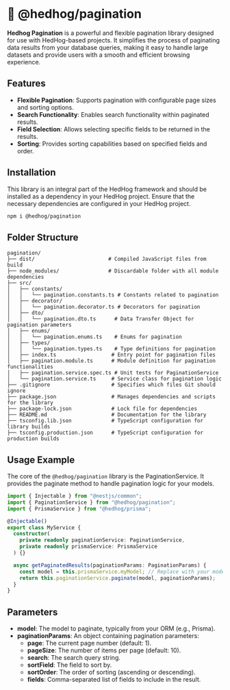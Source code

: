 # 🦔 @hedhog/pagination

**Hedhog Pagination** is a powerful and flexible pagination library designed for use with HedHog-based projects. It simplifies the process of paginating data results from your database queries, making it easy to handle large datasets and provide users with a smooth and efficient browsing experience.

## Features

- **Flexible Pagination**: Supports pagination with configurable page sizes and sorting options.
- **Search Functionality**: Enables search functionality within paginated results.
- **Field Selection**: Allows selecting specific fields to be returned in the results.
- **Sorting**: Provides sorting capabilities based on specified fields and order.

## Installation

This library is an integral part of the HedHog framework and should be installed as a dependency in your HedHog project. Ensure that the necessary dependencies are configured in your HedHog project.

```bash
npm i @hedhog/pagination
```

## Folder Structure

```plaintext
pagination/
├── dist/                        # Compiled JavaScript files from build
├── node_modules/                # Discardable folder with all module dependencies
├── src/
│   ├── constants/
│   │   └── pagination.constants.ts # Constants related to pagination
│   ├── decorator/
│   │   └── pagination.decorator.ts # Decorators for pagination
│   ├── dto/
│   │   └── pagination.dto.ts      # Data Transfer Object for pagination parameters
│   ├── enums/
│   │   └── pagination.enums.ts    # Enums for pagination
│   ├── types/
│   │   └── pagination.types.ts    # Type definitions for pagination
│   ├── index.ts                  # Entry point for pagination files
│   ├── pagination.module.ts      # Module definition for pagination functionalities
│   ├── pagination.service.spec.ts # Unit tests for PaginationService
│   └── pagination.service.ts     # Service class for pagination logic
├── .gitignore                    # Specifies which files Git should ignore
├── package.json                  # Manages dependencies and scripts for the library
├── package-lock.json             # Lock file for dependencies
├── README.md                     # Documentation for the library
├── tsconfig.lib.json             # TypeScript configuration for library builds
├── tsconfig.production.json      # TypeScript configuration for production builds
```

## Usage Example

The core of the `@hedhog/pagination` library is the PaginationService. It provides the paginate method to handle pagination logic for your models.

```typescript
import { Injectable } from "@nestjs/common";
import { PaginationService } from "@hedhog/pagination";
import { PrismaService } from "@hedhog/prisma";

@Injectable()
export class MyService {
  constructor(
    private readonly paginationService: PaginationService,
    private readonly prismaService: PrismaService
  ) {}

  async getPaginatedResults(paginationParams: PaginationParams) {
    const model = this.prismaService.myModel; // Replace with your model
    return this.paginationService.paginate(model, paginationParams);
  }
}
```

## Parameters

- **model**: The model to paginate, typically from your ORM (e.g., Prisma).
- **paginationParams**: An object containing pagination parameters:
  - **page**: The current page number (default: 1).
  - **pageSize**: The number of items per page (default: 10).
  - **search**: The search query string.
  - **sortField**: The field to sort by.
  - **sortOrder**: The order of sorting (ascending or descending).
  - **fields**: Comma-separated list of fields to include in the result.
